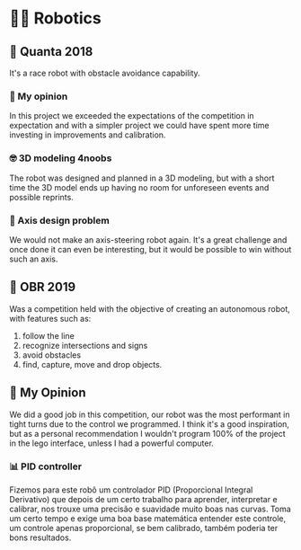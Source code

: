 # 🤖🚀 Robotics

## 🧩 Quanta 2018

It's a race robot with obstacle avoidance capability.

### 📌 My opinion

In this project we exceeded the expectations of the competition in expectation and with a simpler project we could have spent more time investing in improvements and calibration.

### 🤓 **3D** modeling **4noobs**

The robot was designed and planned in a 3D modeling, but with a short time the 3D model ends up having no room for unforeseen events and possible reprints.

### 🚗 Axis design problem

We would not make an axis-steering robot again. It's a great challenge and once done it can even be interesting, but it would be possible to win without such an axis.

## 🧩 OBR 2019

Was a competition held with the objective of creating an autonomous robot, with features such as:
1. follow the line
2. recognize intersections and signs
2. avoid obstacles
3. find, capture, move and drop objects.

## 📌 My Opinion

We did a good job in this competition, our robot was the most performant in tight turns due to the control we programmed. I think it's a good inspiration, but as a personal recommendation I wouldn't program 100% of the project in the lego interface, unless I had a powerful computer.

### 📊 PID controller

Fizemos para este robô um controlador PID (Proporcional Integral Derivativo) que depois de um certo trabalho para aprender, interpretar e calibrar, nos trouxe uma precisão e suavidade muito boas nas curvas. Toma um certo tempo e exige uma boa base matemática entender este controle, um controle apenas proporcional, se bem calibrado, também poderia ter bons resultados.